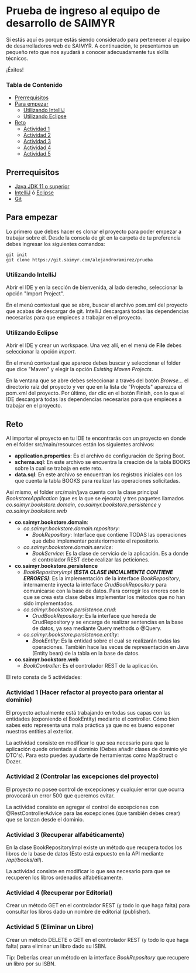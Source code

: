 # Prueba de ingreso al equipo de desarrollo de SAIMYR
Sí estás aquí es porque estás siendo considerado para pertenecer al equipo de desarrolladores web de SAIMYR. A continuación,
te presentamos un pequeño reto que nos ayudará a conocer adecuadamente tus skills técnicos. 

¡Éxitos! 

### Tabla de Contenido

* [Prerrequisitos](#prerequisites)
* [Para empezar](#quickstart)
    - [Utilizando IntelliJ](#intellij) 
    - [Utilizando Eclipse](#eclipse)
* [Reto](#reto)
  - [Actividad 1](#actividad-1)
  - [Actividad 2](#actividad-2)
  - [Actividad 3](#actividad-3)
  - [Actividad 4](#actividad-4)
  - [Actividad 5](#actividad-5)

<a name="prerequisites"></a>
## Prerrequisitos
* [Java JDK 11 o superior](https://adoptopenjdk.net/)
* [IntelliJ](https://www.jetbrains.com/es-es/idea/download/) ó [Eclipse](https://www.eclipse.org/downloads/)
* [Git](https://git-scm.com/downloads)

<a name="quickstart"></a>
## Para empezar
Lo primero que debes hacer es clonar el proyecto para poder empezar a trabajar sobre él. Desde la consola de git en la
carpeta de tu preferencia debes ingresar los siguientes comandos: 
```
git init
git clone https://git.saimyr.com/alejandroramirez/prueba
```
<a name="intellij"></a>
### Utilizando IntelliJ
Abrir el IDE y en la sección de bienvenida, al lado derecho, seleccionar la opción "Import Project".

En el menú contextual que se abre, buscar el archivo pom.xml del proyecto que acabas de descargar de git. IntelliJ 
descargará todas las dependencias necesarias para que empieces a trabajar en el proyecto.    

<a name="eclipse"></a>
### Utilizando Eclipse
Abrir el IDE y crear un workspace. Una vez allí, en el menú de **File** debes seleccionar la opción _import_. 

En el menú contextual que aparece debes buscar y seleccionar el folder que dice "Maven" y elegir la opción _Existing Maven Projects_.

En la ventana que se abre debes seleccionar a través del botón _Browse..._ el directorio raíz del proyecto y ver que en 
la lista de "Projects" aparezca el pom.xml del proyecto. Por último, dar clic en el botón Finish, con lo que el IDE descargará todas 
las dependencias necesarias para que empieces a trabajar en el proyecto.  

<a name="reto"></a>
## Reto
Al importar el proyecto en tu IDE te encontrarás con un proyecto en donde en el folder src/main/resources están los siguientes
archivos:

- **application.properties**: Es el archivo de configuración de Spring Boot. 
- **schema.sql**: En este archivo se encuentra la creación de la tabla BOOKS sobre la cual se trabaja en este reto.
- **data.sql**: En este archivo se encuentran los registros iniciales con los que cuenta la tabla BOOKS para realizar las 
operaciones solicitadas.

Así mismo, el folder src/main/java cuenta con la clase principal _BookstoreApplication_ (que es la que se ejecuta) y 
tres paquetes llamados _co.saimyr.bookstore.domain_, _co.saimyr.bookstore.persistence_ y _co.saimyr.bookstore.web_

- **co.saimyr.bookstore.domain**:
    - _co.saimyr.bookstore.domain.repository_: 
        - _BookRepository_: Interface que contiene TODAS las operaciones que debe implementar posteriormente el repositorio.
    - _co.saimyr.bookstore.domain.service_:
        - _BookService_: Es la clase de servicio de la aplicación. Es a donde el controlador REST debe realizar las peticiones.
- **co.saimyr.bookstore.persistence**
  - _BookRepositoryImpl **(ESTA CLASE INICIALMENTE CONTIENE ERRORES)**_: Es la implementación de la interface _BookRepository_,
    internamente inyecta la interface _CrudBookRepository_ para comunicarse con la base de datos. Para corregir los errores
    con lo que se crea esta clase debes implementar los métodos que no han sido implementados.
  - _co.saimyr.bookstore.persistence.crud_:
    - _CrudBookRepository_: Es la interface que hereda de CrudRepository y se encarga de realizar sentencias en la
  base de datos, ya sea mediante Query methods o @Query.
  - _co.saimyr.bookstore.persistence.entity_:
    - _BookEntity_: Es la entidad sobre el cual se realizarán todas las operaciones. También hace las veces de 
  representación en Java (Entity bean) de la tabla en la base de datos.
- **co.saimyr.bookstore.web**
    - _BookController_: Es el controlador REST de la aplicación.
 
El reto consta de 5 actividades:  

<a name="actividad-1"></a>
### Actividad 1 (Hacer refactor al proyecto para orientar al dominio)
El proyecto actualmente está trabajando en todas sus capas con las entidades (exponiendo el BookEntity) mediante el controller.
Cómo bien sabes esto representa una mala práctica ya que no es bueno exponer nuestros entities al exterior. 

La actividad consiste en modificar lo que sea necesario para que la aplicación quede orientada al dominio (Debes añadir
clases de dominio y/o DTO's). Para esto puedes ayudarte de herramientas como MapStruct o Dozer.

<a name="actividad-2"></a>
### Actividad 2 (Controlar las excepciones del proyecto)
El proyecto no posee control de excepciones y cualquier error que ocurra provocará un error 500 que queremos evitar.

La actividad consiste en agregar el control de excepciones con @RestControllerAdvice para las excepciones (que también debes crear)
que se lanzan desde el dominio.

<a name="actividad-3"></a>
### Actividad 3 (Recuperar alfabéticamente)
En la clase BookRepositoryImpl existe un método que recupera todos los libros de la base de datos (Esto está expuesto en 
la API mediante _/api/books/all_).

La actividad consiste en modificar lo que sea necesario para que se recuperen los libros ordenados alfabéticamente. 

<a name="actividad-4"></a>
### Actividad 4 (Recuperar por Editorial)
Crear un método GET en el controlador REST (y todo lo que haga falta) para consultar los libros dado un nombre de editorial
(publisher).
 
<a name="actividad-5"></a>
### Actividad 5 (Eliminar un Libro)
Crear un método DELETE o GET en el controlador REST (y todo lo que haga falta) para eliminar un libro dado su ISBN.

Tip: Deberías crear un método en la interface _BookRepository_ que recupere un libro por su ISBN.